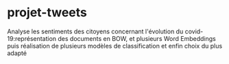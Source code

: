 # projet-tweets
Analyse les sentiments des citoyens concernant l'évolution du covid-19:représentation des documents en BOW, et plusieurs Word Embeddings puis réalisation de plusieurs modèles de classification et enfin choix du plus adapté 
